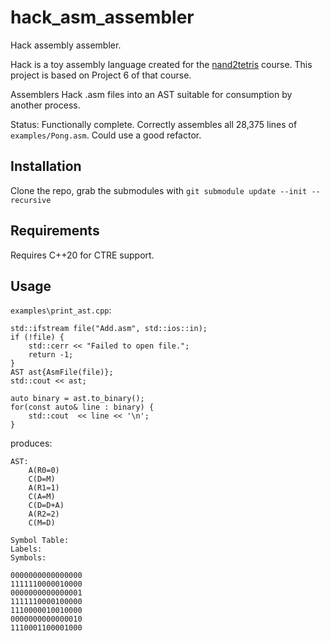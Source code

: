 # hack_asm_assembler
Hack assembly assembler.

Hack is a toy assembly language created for the [nand2tetris](https://www.nand2tetris.org/project06) course.
This project is based on Project 6 of that course.

Assemblers Hack .asm files into an AST suitable for consumption by another process.

Status: Functionally complete.  Correctly assembles all 28,375 lines of `examples/Pong.asm`.  Could use a good refactor.

## Installation

Clone the repo, grab the submodules with `git submodule update --init --recursive`

## Requirements 

Requires C++20 for CTRE support.

## Usage

`examples\print_ast.cpp`:

```
std::ifstream file("Add.asm", std::ios::in);
if (!file) {
    std::cerr << "Failed to open file.";
    return -1;
}
AST ast{AsmFile(file)};
std::cout << ast;

auto binary = ast.to_binary();
for(const auto& line : binary) {
    std::cout  << line << '\n';
}
```
produces:
```
AST:
    A(R0=0)
    C(D=M)
    A(R1=1)
    C(A=M)
    C(D=D+A)
    A(R2=2)
    C(M=D)

Symbol Table:
Labels:
Symbols:

0000000000000000
1111110000010000
0000000000000001
1111110000100000
1110000010010000
0000000000000010
1110001100001000
```